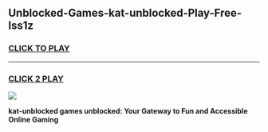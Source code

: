
## Unblocked-Games-kat-unblocked-Play-Free-lss1z
<h3>
<a href="https://premium76.site?title=kat-unblocked&ref=19M">CLICK TO PLAY</a></h3>
<hr>

<h3>
<a href="https://premium76.site?title=kat-unblocked&ref=19M">CLICK 2 PLAY</a>
  
</h3>

<a href="https://premium76.site?title=kat-unblocked&ref=19M"><img src="https://clearcache.store/games.png"></a>


**kat-unblocked games unblocked: Your Gateway to Fun and Accessible Online Gaming**
